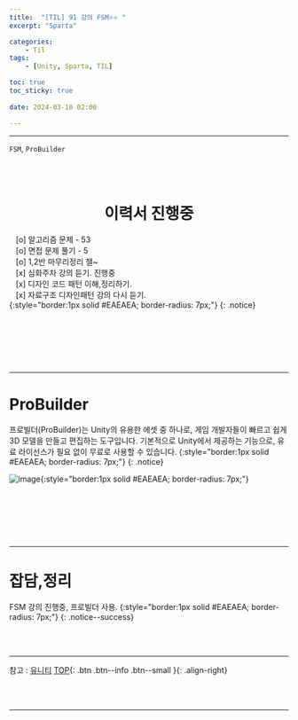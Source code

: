 ```yaml
---
title:  "[TIL] 91 강의 FSM⭐⭐ "
excerpt: "Sparta"

categories:
    - Til
tags:
    - [Unity, Sparta, TIL]

toc: true
toc_sticky: true
 
date: 2024-03-10 02:00

---
```

- - -

`FSM`, `ProBuilder`

<BR><BR>

<center><H1>  이력서 진행중  </H1></center>

&nbsp;&nbsp; [o] 알고리즘 문제  - 53  
&nbsp;&nbsp; [o] 면접 문제 풀기 - 5     
&nbsp;&nbsp; [o] 1,2반 마무리정리  챌~   
&nbsp;&nbsp; [x] 심화주차 강의 듣기. 진행중  
&nbsp;&nbsp; [x] 디자인 코드 패턴 이해,정리하기.   
&nbsp;&nbsp; [x] 자료구조 디자인패턴 강의 다시 듣기.   
{:style="border:1px solid #EAEAEA; border-radius: 7px;"}
{: .notice}  

<br><br><br><br><br>
- - - 

# ProBuilder
프로빌더(ProBuilder)는 Unity의 유용한 에셋 중 하나로, 게임 개발자들이 빠르고 쉽게 3D 모델을 만들고 편집하는 도구입니다. 기본적으로 Unity에서 제공하는 기능으로, 유료 라이선스가 필요 없이 무료로 사용할 수 있습니다.
{:style="border:1px solid #EAEAEA; border-radius: 7px;"}
{: .notice}  

![image](https://github.com/levell1/levell1.github.io/assets/96651722/97db89c2-8ec0-46f5-b929-0a5a4fd40581){:style="border:1px solid #EAEAEA; border-radius: 7px;"}  

<br><br><br><br><br>
- - - 

# 잡담,정리
FSM 강의 진행중, 프로빌더 사용.
{:style="border:1px solid #EAEAEA; border-radius: 7px;"}
{: .notice--success}  

<br><br>
- - -

참고 : [유니티](https://docs.unity3d.com/kr/)
[TOP](#){: .btn .btn--info .btn--small }{: .align-right}


<br><br>
- - -
